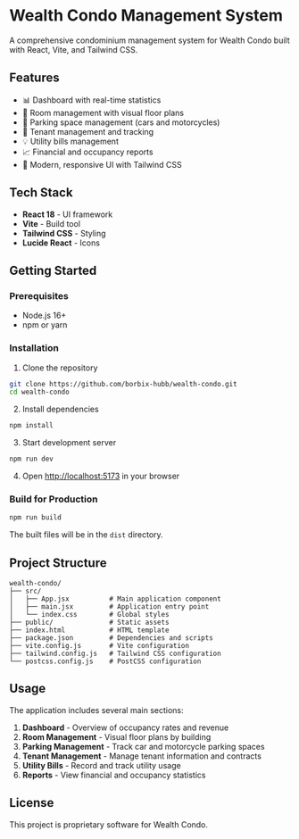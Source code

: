 # Wealth Condo Management System

A comprehensive condominium management system for Wealth Condo built with React, Vite, and Tailwind CSS.

## Features

- 📊 Dashboard with real-time statistics
- 🏢 Room management with visual floor plans
- 🚗 Parking space management (cars and motorcycles)
- 👥 Tenant management and tracking
- 💡 Utility bills management
- 📈 Financial and occupancy reports
- 🎨 Modern, responsive UI with Tailwind CSS

## Tech Stack

- **React 18** - UI framework
- **Vite** - Build tool
- **Tailwind CSS** - Styling
- **Lucide React** - Icons

## Getting Started

### Prerequisites

- Node.js 16+ 
- npm or yarn

### Installation

1. Clone the repository
```bash
git clone https://github.com/borbix-hubb/wealth-condo.git
cd wealth-condo
```

2. Install dependencies
```bash
npm install
```

3. Start development server
```bash
npm run dev
```

4. Open [http://localhost:5173](http://localhost:5173) in your browser

### Build for Production

```bash
npm run build
```

The built files will be in the `dist` directory.

## Project Structure

```
wealth-condo/
├── src/
│   ├── App.jsx          # Main application component
│   ├── main.jsx         # Application entry point
│   └── index.css        # Global styles
├── public/              # Static assets
├── index.html           # HTML template
├── package.json         # Dependencies and scripts
├── vite.config.js       # Vite configuration
├── tailwind.config.js   # Tailwind CSS configuration
└── postcss.config.js    # PostCSS configuration
```

## Usage

The application includes several main sections:

1. **Dashboard** - Overview of occupancy rates and revenue
2. **Room Management** - Visual floor plans by building
3. **Parking Management** - Track car and motorcycle parking spaces
4. **Tenant Management** - Manage tenant information and contracts
5. **Utility Bills** - Record and track utility usage
6. **Reports** - View financial and occupancy statistics

## License

This project is proprietary software for Wealth Condo.